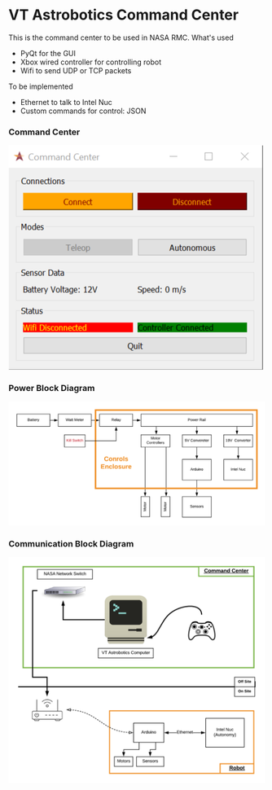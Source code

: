 # VT Astrobotics Command Center

This is the command center to be used in NASA RMC.
What's used
  - PyQt for the GUI
  - Xbox wired controller for controlling robot
  - Wifi to send UDP or TCP packets

To be implemented
  - Ethernet to talk to Intel Nuc
  - Custom commands for control: JSON

### Command Center

![Command Center](command_center.png)

### Power Block Diagram
![Power Block Diagram](PowerBlockDiagram.png)

### Communication Block Diagram
![Communication Block Diagram](CommunicationBlockDiagram.png)
```cpp

```